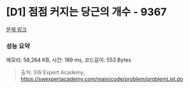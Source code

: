 # [D1] 점점 커지는 당근의 개수 - 9367 

[문제 링크](https://swexpertacademy.com/main/code/problem/problemDetail.do?contestProbId=AW_nY2m6OLADFARY) 

### 성능 요약

메모리: 58,264 KB, 시간: 189 ms, 코드길이: 553 Bytes



> 출처: SW Expert Academy, https://swexpertacademy.com/main/code/problem/problemList.do
